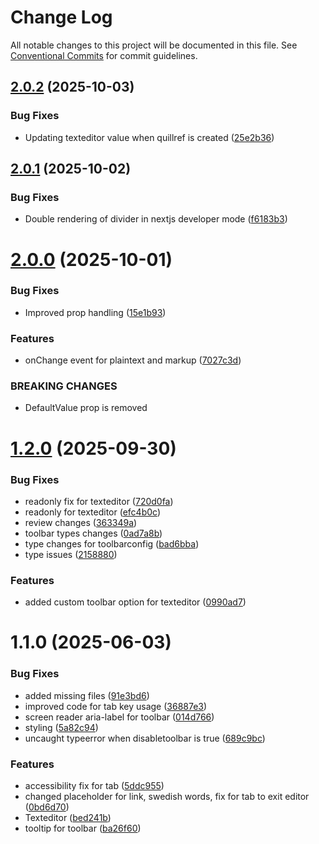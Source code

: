 # Change Log

All notable changes to this project will be documented in this file.
See [Conventional Commits](https://conventionalcommits.org) for commit guidelines.

## [2.0.2](https://github.com/Sundsvallskommun/web-shared-components/compare/@sk-web-gui/text-editor@2.0.1...@sk-web-gui/text-editor@2.0.2) (2025-10-03)

### Bug Fixes

- Updating texteditor value when quillref is created ([25e2b36](https://github.com/Sundsvallskommun/web-shared-components/commit/25e2b36baa7e492476397415c015c82c6c32afbb))

## [2.0.1](https://github.com/Sundsvallskommun/web-shared-components/compare/@sk-web-gui/text-editor@2.0.0...@sk-web-gui/text-editor@2.0.1) (2025-10-02)

### Bug Fixes

- Double rendering of divider in nextjs developer mode ([f6183b3](https://github.com/Sundsvallskommun/web-shared-components/commit/f6183b33f928984f4a50673808a6a8dbac3b3d27))

# [2.0.0](https://github.com/Sundsvallskommun/web-shared-components/compare/@sk-web-gui/text-editor@1.2.0...@sk-web-gui/text-editor@2.0.0) (2025-10-01)

### Bug Fixes

- Improved prop handling ([15e1b93](https://github.com/Sundsvallskommun/web-shared-components/commit/15e1b9383034c224ff876c2b3f47064884014684))

### Features

- onChange event for plaintext and markup ([7027c3d](https://github.com/Sundsvallskommun/web-shared-components/commit/7027c3da19933e6d62f1440804b001301e86b2f6))

### BREAKING CHANGES

- DefaultValue prop is removed

# [1.2.0](https://github.com/Sundsvallskommun/web-shared-components/compare/@sk-web-gui/text-editor@1.1.0...@sk-web-gui/text-editor@1.2.0) (2025-09-30)

### Bug Fixes

- readonly fix for texteditor ([720d0fa](https://github.com/Sundsvallskommun/web-shared-components/commit/720d0fae6ae73ee5599dc4ab2bbf7706ddecab26))
- readonly for texteditor ([efc4b0c](https://github.com/Sundsvallskommun/web-shared-components/commit/efc4b0cae4e438e468f195d777eb872ea79969f7))
- review changes ([363349a](https://github.com/Sundsvallskommun/web-shared-components/commit/363349a6d055c34407b6af80279bdc7541110b5f))
- toolbar types changes ([0ad7a8b](https://github.com/Sundsvallskommun/web-shared-components/commit/0ad7a8b93063b0c17133a15d42b786947b2a6184))
- type changes for toolbarconfig ([bad6bba](https://github.com/Sundsvallskommun/web-shared-components/commit/bad6bbab56e5eb653d6ff8e99d896b8e1131fe6e))
- type issues ([2158880](https://github.com/Sundsvallskommun/web-shared-components/commit/21588807c3321fdad17afb279145acb9679dd75b))

### Features

- added custom toolbar option for texteditor ([0990ad7](https://github.com/Sundsvallskommun/web-shared-components/commit/0990ad7ac891e48dd30630c7dc4d58b6e02a5c9e))

# 1.1.0 (2025-06-03)

### Bug Fixes

- added missing files ([91e3bd6](https://github.com/Sundsvallskommun/web-shared-components/commit/91e3bd6ccd9b3076edbe6dfe091d8d468dc72522))
- improved code for tab key usage ([36887e3](https://github.com/Sundsvallskommun/web-shared-components/commit/36887e3282f9b953598735ce1d600044f912fdb8))
- screen reader aria-label for toolbar ([014d766](https://github.com/Sundsvallskommun/web-shared-components/commit/014d7669e9f65e145b40c660cf2e1f17e76aa883))
- styling ([5a82c94](https://github.com/Sundsvallskommun/web-shared-components/commit/5a82c94dd55959950f153792463c029a7b6b7060))
- uncaught typeerror when disabletoolbar is true ([689c9bc](https://github.com/Sundsvallskommun/web-shared-components/commit/689c9bcdf1f834a767db2cac7983286dc85599bf))

### Features

- accessibility fix for tab ([5ddc955](https://github.com/Sundsvallskommun/web-shared-components/commit/5ddc9552c5a9ae28dbef22dae21f6596232c8839))
- changed placeholder for link, swedish words, fix for tab to exit editor ([0bd6d70](https://github.com/Sundsvallskommun/web-shared-components/commit/0bd6d705c527d54308ae7d239892ce07340eaad4))
- Texteditor ([bed241b](https://github.com/Sundsvallskommun/web-shared-components/commit/bed241ba86a6536870c0150ee45ad5a66d2f7a1d))
- tooltip for toolbar ([ba26f60](https://github.com/Sundsvallskommun/web-shared-components/commit/ba26f60dc464a343d85397c5656de6aa28f964b4))
